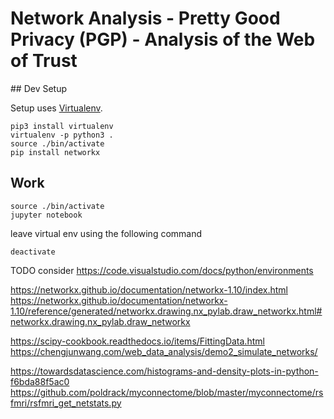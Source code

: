 # Network Analysis - Pretty Good Privacy (PGP) - Analysis of the Web of Trust

## Dev Setup

Setup uses [Virtualenv](https://virtualenv.pypa.io/en/stable/).

```
pip3 install virtualenv
virtualenv -p python3 .
source ./bin/activate
pip install networkx
```

## Work

```
source ./bin/activate
jupyter notebook
```

leave virtual env using the following command

```
deactivate
```

TODO consider https://code.visualstudio.com/docs/python/environments

https://networkx.github.io/documentation/networkx-1.10/index.html
https://networkx.github.io/documentation/networkx-1.10/reference/generated/networkx.drawing.nx_pylab.draw_networkx.html#networkx.drawing.nx_pylab.draw_networkx

https://scipy-cookbook.readthedocs.io/items/FittingData.html
https://chengjunwang.com/web_data_analysis/demo2_simulate_networks/

https://towardsdatascience.com/histograms-and-density-plots-in-python-f6bda88f5ac0
https://github.com/poldrack/myconnectome/blob/master/myconnectome/rsfmri/rsfmri_get_netstats.py
